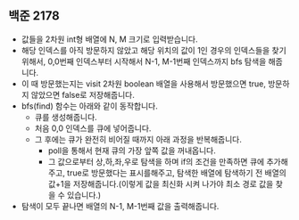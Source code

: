 ## 백준 2178
- 값들을 2차원 int형 배열에 N, M 크기로 입력받습니다.
- 해당 인덱스를 아직 방문하지 않았고 해당 위치의 값이 1인 경우의 인덱스들을 찾기 위해서, 0,0번째 인덱스부터 시작해서  N-1, M-1번째 인덱스까지 bfs 탐색을 해줍니다.
- 이 때 방문했는지는 visit 2차원 boolean 배열을 사용해서 방문했으면 true, 방문하지 않았으면 false로 저장해줍니다.
- bfs(find) 함수는 아래와 같이 동작합니다.
  - 큐를 생성해줍니다.
  - 처음 0,0 인덱스를 큐에 넣어줍니다.
  - 그 후에는 큐가 완전히 비어질 때까지 아래 과정을 반복해줍니다.
    - poll을 통해서 현재 큐의 가장 앞쪽 값을 꺼내옵니다.
    - 그 값으로부터 상,하,좌,우로 탐색을 하며 if의 조건을 만족하면 큐에 추가해주고, true로 방문했다는 표시를해주고, 탐색한 배열에 탐색하기 전 배열의 값+1을 저장해줍니다.(이렇게 값을 최신화 시켜 나가야 최소 경로 값을 찾을 수 있습니다.) 
- 탐색이 모두 끝나면 배열의 N-1, M-1번째 값을 출력해줍니다.